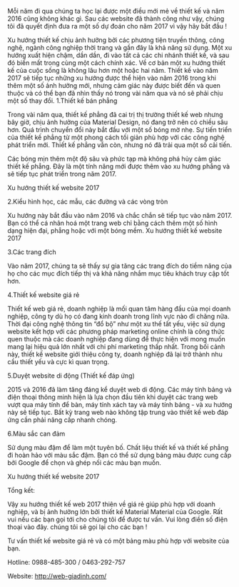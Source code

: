  
Mỗi năm đi qua chúng ta học lại được một điều mới mẻ về thiết kế và năm 2016 cũng không khác gì. 
Sau các website đã thành công như vậy, chúng tôi đã quyết định đưa ra một số dự đoán cho năm 2017 vì vậy hãy bắt đầu !
 
Xu hướng thiết kế chịu ảnh hưởng bởi các phương tiện truyền thông, công nghệ, ngành công nghiệp thời trang và gần đây là khả năng sử dụng. Một xu hướng xuất hiện chậm, dần dần, đi vào tất cả các chi nhánh thiết kế, và sau đó biến mất trong cùng một cách chính xác. Về cơ bản một xu hướng thiết kế của cuộc sống là không lâu hơn một hoặc hai năm. Thiết kế vào năm 2017 sẽ tiếp tục những xu hướng được thể hiện vào năm 2016 trong khi thêm một số ảnh hưởng mới, nhưng cảm giác này được biết đến và quen thuộc và có thể bạn đã nhìn thấy nó trong vài năm qua và nó sẽ phải chịu một số thay đổi.
1.Thiết kế bán phẳng

Trong vài năm qua, thiết kế phẳng đã cai trị thị trường thiết kế web nhưng bây giờ, chịu ảnh hưởng của Material Design, nó đang trở nên có chiều sâu hơn. Quá trình chuyển đổi này bắt đầu với một số bóng mờ nhẹ. Sự tiến triển của thiết kế phẳng từ một phong cách tối giản phù hợp với các công nghệ phát triển mới. Thiết kế phẳng vẫn còn, nhưng nó đã trải qua một số cải tiến.

Các bóng mịn thêm một độ sâu và phức tạp mà không phá hủy cảm giác thiết kế phẳng. Đây là một tính năng mới được thêm vào xu hướng phẳng và sẽ tiếp tục phát triển trong năm 2017.
 
Xu hướng thiết kế website 2017

2.Kiểu hình học, các mẫu, các đường và các vòng tròn

Xu hướng này bắt đầu vào năm 2016 và chắc chắn sẽ tiếp tục vào năm 2017. Bạn có thể cá nhân hoá một trang web chỉ bằng cách thêm một số hình dạng hiện đại, phẳng hoặc với một bóng mềm.
Xu hướng thiết kế website 2017

 

3.Các trang đích

Vào năm 2017, chúng ta sẽ thấy sự gia tăng các trang đích do tiềm năng của họ cho các mục đích tiếp thị và khả năng nhắm mục tiêu khách truy cập tốt hơn.
 
 
4.Thiết kế website giá rẻ

Thiết kế web giá rẻ, doanh nghiệp là mối quan tâm hàng đầu của mọi doanh nghiệp, công ty dù họ có đang kinh doanh trong lĩnh vực nào đi chăng nữa. Thời đại công nghệ thông tin “đổ bộ” như một xu thế tất yếu, việc sử dụng website kết hợp với các phương pháp marketing online chính là công thức quen thuộc mà các doanh nghiệp đang dùng để thực hiện với mong muốn mang lại hiệu quả lớn nhất với chi phí marketing thấp nhất. Trong bối cảnh này, thiết kế website giới thiệu công ty, doanh nghiệp đã lại trở thành nhu cầu thiết yếu và cực kì quan trọng.
 
5.Duyệt website di động (Thiết kế đáp ứng)

2015 và 2016 đã làm tăng đáng kể duyệt web di động. Các máy tính bảng và điện thoại thông minh hiện là lựa chọn đầu tiên khi duyệt các trang web vượt qua máy tính để bàn, máy tính xách tay và máy tính bảng - và xu hướng này sẽ tiếp tục. Bất kỳ trang web nào không tập trung vào thiết kế web đáp ứng cần phải nâng cấp nhanh chóng.
 
6.Màu sắc can đảm

 
Sử dụng màu đậm để làm một tuyên bố. Chất liệu thiết kế và thiết kế phẳng đi hoàn hảo với màu sắc đậm. Bạn có thể sử dụng bảng màu được cung cấp bởi Google để chọn và ghép nối các màu bạn muốn.
 
Xu hướng thiết kế website 2017
 
 
 
 
Tổng kết:

Vậy xu hướng thiết kế web 2017 thiên về giá rẻ giúp phù hợp với doanh nghiệp, và bị ảnh hưởng lớn bởi thiết kế Material Material của Google.
Rất vui nếu các bạn gọi tới cho chúng tôi để được tư vấn. Vui lòng điền số điện thoại vào đây. chúng tôi sẽ gọi lại cho các bạn !

Tư vấn thiết kế website giá rẻ và có một bảng màu phù hợp với website của bạn.

Hotline: 0988-485-300 / 0463-292-757

Website: http://web-giadinh.com/

